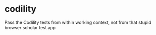 codility
========

Pass the Codility tests from within working context, not from that stupid browser scholar test app
